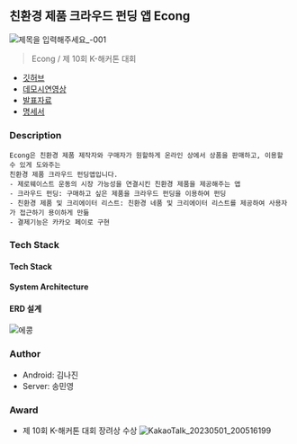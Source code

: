 ## 친환경 제품 크라우드 펀딩 앱 Econg
![제목을 입력해주세요_-001](https://user-images.githubusercontent.com/53250432/235400210-86721d50-0423-4315-b4ae-386532caa3da.png)
> Econg / 제 10회 K-해커톤 대회
- [깃허브](https://github.com/ankisile/Econg)
- [데모시연영상](https://drive.google.com/file/d/15sDyizRijrf6OM9K-Zg0xlXpAKks5Uak/view?usp=sharing)
- [발표자료](https://docs.google.com/presentation/d/1FV0qLNpZK1FSXkrlF-46xBQvvPXkVE2A/edit?usp=share_link&ouid=100934178736454734095&rtpof=true&sd=true)
- [명세서](https://docs.google.com/spreadsheets/d/1nZ5lGBsN1GYKoJO79iOhLn1kQwKNZGLz/edit?usp=sharing&ouid=100934178736454734095&rtpof=true&sd=true)

### Description
```
Econg은 친환경 제품 제작자와 구매자가 원할하게 온라인 상에서 상품을 판매하고, 이용할 수 있게 도와주는
친환경 제품 크라우드 펀딩앱입니다.
- 제로웨이스트 운동의 시장 가능성을 연결시킨 친환경 제품을 제공해주는 앱
- 크라우드 펀딩: 구매하고 싶은 제품을 크라우드 펀딩을 이용하여 펀딩
- 친환경 제품 및 크리에이터 리스트: 친환경 네품 및 크리에이터 리스트를 제공하여 사용자가 접근하기 용이하게 만듦
- 결제기능은 카카오 페이로 구현
```
### Tech Stack
#### Tech Stack
#### System Architecture
#### ERD 설계
![에콩](https://user-images.githubusercontent.com/53250432/224109371-80203370-141c-4327-84fe-4d57a9fcbee2.png)

### Author
- Android: 김나진  
- Server: 송민영

### Award
- 제 10회 K-해커톤 대회 장려상 수상
![KakaoTalk_20230501_200516199](https://user-images.githubusercontent.com/53250432/235453244-7f89717d-ffa1-4400-a97f-e2732c93b570.jpg)


